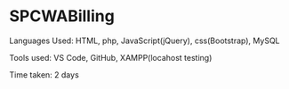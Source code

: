 # SPCWABilling

Languages Used:
HTML, php, JavaScript(jQuery), css(Bootstrap), MySQL

Tools used:
VS Code, GitHub, XAMPP(locahost testing)

Time taken: 2 days